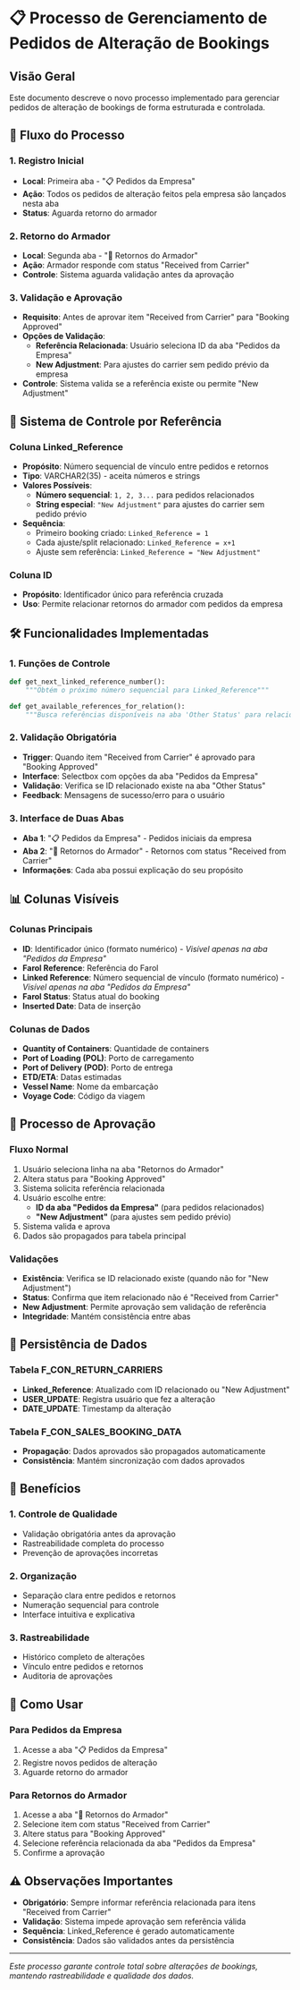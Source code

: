# 📋 Processo de Gerenciamento de Pedidos de Alteração de Bookings

## Visão Geral

Este documento descreve o novo processo implementado para gerenciar pedidos de alteração de bookings de forma estruturada e controlada.

## 🔄 Fluxo do Processo

### 1. Registro Inicial
- **Local**: Primeira aba - "📋 Pedidos da Empresa"
- **Ação**: Todos os pedidos de alteração feitos pela empresa são lançados nesta aba
- **Status**: Aguarda retorno do armador

### 2. Retorno do Armador
- **Local**: Segunda aba - "📨 Retornos do Armador"
- **Ação**: Armador responde com status "Received from Carrier"
- **Controle**: Sistema aguarda validação antes da aprovação

### 3. Validação e Aprovação
- **Requisito**: Antes de aprovar item "Received from Carrier" para "Booking Approved"
- **Opções de Validação**:
  - **Referência Relacionada**: Usuário seleciona ID da aba "Pedidos da Empresa"
  - **New Adjustment**: Para ajustes do carrier sem pedido prévio da empresa
- **Controle**: Sistema valida se a referência existe ou permite "New Adjustment"

## 🔗 Sistema de Controle por Referência

### Coluna Linked_Reference
- **Propósito**: Número sequencial de vínculo entre pedidos e retornos
- **Tipo**: VARCHAR2(35) - aceita números e strings
- **Valores Possíveis**:
  - **Número sequencial**: `1, 2, 3...` para pedidos relacionados
  - **String especial**: `"New Adjustment"` para ajustes do carrier sem pedido prévio
- **Sequência**: 
  - Primeiro booking criado: `Linked_Reference = 1`
  - Cada ajuste/split relacionado: `Linked_Reference = x+1`
  - Ajuste sem referência: `Linked_Reference = "New Adjustment"`

### Coluna ID
- **Propósito**: Identificador único para referência cruzada
- **Uso**: Permite relacionar retornos do armador com pedidos da empresa

## 🛠️ Funcionalidades Implementadas

### 1. Funções de Controle
```python
def get_next_linked_reference_number():
    """Obtém o próximo número sequencial para Linked_Reference"""

def get_available_references_for_relation():
    """Busca referências disponíveis na aba 'Other Status' para relacionamento"""
```

### 2. Validação Obrigatória
- **Trigger**: Quando item "Received from Carrier" é aprovado para "Booking Approved"
- **Interface**: Selectbox com opções da aba "Pedidos da Empresa"
- **Validação**: Verifica se ID relacionado existe na aba "Other Status"
- **Feedback**: Mensagens de sucesso/erro para o usuário

### 3. Interface de Duas Abas
- **Aba 1**: "📋 Pedidos da Empresa" - Pedidos iniciais da empresa
- **Aba 2**: "📨 Retornos do Armador" - Retornos com status "Received from Carrier"
- **Informações**: Cada aba possui explicação do seu propósito

## 📊 Colunas Visíveis

### Colunas Principais
- **ID**: Identificador único (formato numérico) - *Visível apenas na aba "Pedidos da Empresa"*
- **Farol Reference**: Referência do Farol
- **Linked Reference**: Número sequencial de vínculo (formato numérico) - *Visível apenas na aba "Pedidos da Empresa"*
- **Farol Status**: Status atual do booking
- **Inserted Date**: Data de inserção

### Colunas de Dados
- **Quantity of Containers**: Quantidade de containers
- **Port of Loading (POL)**: Porto de carregamento
- **Port of Delivery (POD)**: Porto de entrega
- **ETD/ETA**: Datas estimadas
- **Vessel Name**: Nome da embarcação
- **Voyage Code**: Código da viagem

## 🔄 Processo de Aprovação

### Fluxo Normal
1. Usuário seleciona linha na aba "Retornos do Armador"
2. Altera status para "Booking Approved"
3. Sistema solicita referência relacionada
4. Usuário escolhe entre:
   - **ID da aba "Pedidos da Empresa"** (para pedidos relacionados)
   - **"New Adjustment"** (para ajustes sem pedido prévio)
5. Sistema valida e aprova
6. Dados são propagados para tabela principal

### Validações
- **Existência**: Verifica se ID relacionado existe (quando não for "New Adjustment")
- **Status**: Confirma que item relacionado não é "Received from Carrier"
- **New Adjustment**: Permite aprovação sem validação de referência
- **Integridade**: Mantém consistência entre abas

## 💾 Persistência de Dados

### Tabela F_CON_RETURN_CARRIERS
- **Linked_Reference**: Atualizado com ID relacionado ou "New Adjustment"
- **USER_UPDATE**: Registra usuário que fez a alteração
- **DATE_UPDATE**: Timestamp da alteração

### Tabela F_CON_SALES_BOOKING_DATA
- **Propagação**: Dados aprovados são propagados automaticamente
- **Consistência**: Mantém sincronização com dados aprovados

## 🎯 Benefícios

### 1. Controle de Qualidade
- Validação obrigatória antes da aprovação
- Rastreabilidade completa do processo
- Prevenção de aprovações incorretas

### 2. Organização
- Separação clara entre pedidos e retornos
- Numeração sequencial para controle
- Interface intuitiva e explicativa

### 3. Rastreabilidade
- Histórico completo de alterações
- Vínculo entre pedidos e retornos
- Auditoria de aprovações

## 🚀 Como Usar

### Para Pedidos da Empresa
1. Acesse a aba "📋 Pedidos da Empresa"
2. Registre novos pedidos de alteração
3. Aguarde retorno do armador

### Para Retornos do Armador
1. Acesse a aba "📨 Retornos do Armador"
2. Selecione item com status "Received from Carrier"
3. Altere status para "Booking Approved"
4. Selecione referência relacionada da aba "Pedidos da Empresa"
5. Confirme a aprovação

## ⚠️ Observações Importantes

- **Obrigatório**: Sempre informar referência relacionada para itens "Received from Carrier"
- **Validação**: Sistema impede aprovação sem referência válida
- **Sequência**: Linked_Reference é gerado automaticamente
- **Consistência**: Dados são validados antes da persistência

---

*Este processo garante controle total sobre alterações de bookings, mantendo rastreabilidade e qualidade dos dados.*
